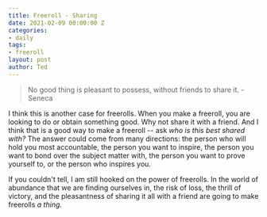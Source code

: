 ```yaml
---
title: Freeroll - Sharing
date: 2021-02-09 00:00:00 Z
categories:
- daily
tags:
- freeroll
layout: post
author: Ted
---
```


> No good thing is pleasant to possess, without friends to share it. - Seneca

I think this is another case for freerolls. When you make a freeroll, you are looking to do or obtain something good. Why not share it with a friend. And I think that is a good way to make a freeroll -- ask _who is this best shared with?_ The answer could come from many directions: the person who will hold you most accountable, the person you want to inspire, the person you want to bond over the subject matter with, the person you want to prove yourself to, or the person who inspires you. 

If you couldn't tell, I am still hooked on the power of freerolls. In the world of abundance that we are finding ourselves in, the risk of loss, the thrill of victory, and the pleasantness of sharing it all with a friend are going to make freerolls _a thing._
